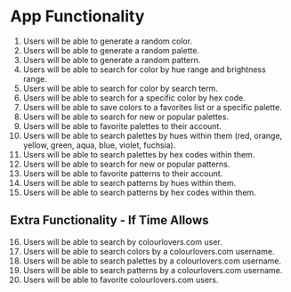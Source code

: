 # App Functionality

1. Users will be able to generate a random color.
2. Users will be able to generate a random palette.
3. Users will be able to generate a random pattern.
4. Users will be able to search for color by hue range and brightness range.
5. Users will be able to search for color by search term.
6. Users will be able to search for a specific color by hex code.
7. Users will be able to save colors to a favorites list or a specific palette.
8. Users will be able to search for new or popular palettes.
9. Users will be able to favorite palettes to their account.
10. Users will be able to search palettes by hues within them (red, orange, yellow, green, aqua, blue, violet, fuchsia).
11. Users will be able to search palettes by hex codes within them.
12. Users will be able to search for new or popular patterns.
13. Users will be able to favorite patterns to their account.
14. Users will be able to search patterns by hues within them.
15. Users will be able to search patterns by hex codes within them.

## Extra Functionality - If Time Allows
16. Users will be able to search by colourlovers.com user.
17. Users will be able to search colors by a colourlovers.com username.
18. Users will be able to search palettes by a colourlovers.com username.
19. Users will be able to search patterns by a colourlovers.com username.
20. Users will be able to favorite colourlovers.com users.